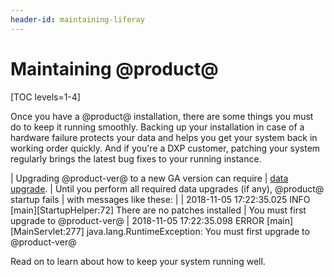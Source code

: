 ```yaml
---
header-id: maintaining-liferay
---
```


# Maintaining @product@

[TOC levels=1-4]

Once you have a @product@ installation, there are some things you must do to
keep it running smoothly. Backing up your installation in case of a hardware
failure protects your data and helps you get your system back in working order
quickly. And if you're a DXP customer, patching your system regularly brings the
latest bug fixes to your running instance.

| Upgrading @product-ver@ to a new GA version can require
| [data upgrade](/docs/7-0/deploy/-/knowledge_base/d/upgrading-to-liferay-7).
| Until you perform all required data upgrades (if any), @product@ startup fails
| with messages like these:
| 
|     2018-11-05 17:22:35.025 INFO  [main][StartupHelper:72] There are no patches installed
|     You must first upgrade to @product-ver@
|     2018-11-05 17:22:35.098 ERROR [main][MainServlet:277] java.lang.RuntimeException: You must first upgrade to @product-ver@

Read on to learn about how to keep your system running well. 
